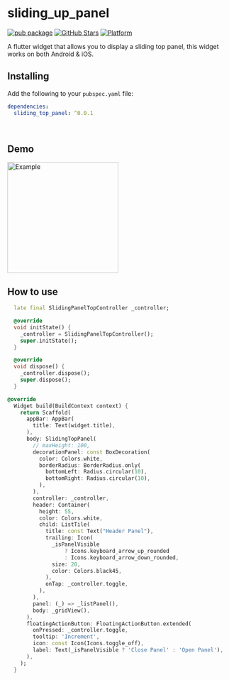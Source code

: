 # sliding_up_panel
[![pub package](https://img.shields.io/pub/v/sliding_top_panel.svg)](https://pub.dev/packages/sliding_top_panel)
[![GitHub Stars](https://img.shields.io/github/stars/JherysVargas/sliding_up_panel.svg?logo=github)](https://pub.dev/packages/sliding_top_panel)
[![Platform](https://img.shields.io/badge/platform-android%20|%20ios-green.svg)](https://img.shields.io/badge/platform-Android%20%7C%20iOS-green.svg)

A flutter widget that allows you to display a sliding top panel, this widget works on both Android & iOS.

## Installing
Add the following to your `pubspec.yaml` file:
```yaml
dependencies:
  sliding_top_panel: ^0.0.1
```

<br>

## Demo
<img width="250px" alt="Example" src="https://github.com/JherysVargas/sliding_top_panel/screenshots/example.gif"/>

<br>

## How to use

```dart
  late final SlidingPanelTopController _controller;

  @override
  void initState() {
    _controller = SlidingPanelTopController();
    super.initState();
  }

  @override
  void dispose() {
    _controller.dispose();
    super.dispose();
  }

@override
  Widget build(BuildContext context) {
    return Scaffold(
      appBar: AppBar(
        title: Text(widget.title),
      ),
      body: SlidingTopPanel(
        // maxHeight: 100,
        decorationPanel: const BoxDecoration(
          color: Colors.white,
          borderRadius: BorderRadius.only(
            bottomLeft: Radius.circular(10),
            bottomRight: Radius.circular(10),
          ),
        ),
        controller: _controller,
        header: Container(
          height: 55,
          color: Colors.white,
          child: ListTile(
            title: const Text("Header Panel"),
            trailing: Icon(
              _isPanelVisible
                  ? Icons.keyboard_arrow_up_rounded
                  : Icons.keyboard_arrow_down_rounded,
              size: 20,
              color: Colors.black45,
            ),
            onTap: _controller.toggle,
          ),
        ),
        panel: (_) => _listPanel(),
        body: _gridView(),
      ),
      floatingActionButton: FloatingActionButton.extended(
        onPressed: _controller.toggle,
        tooltip: 'Increment',
        icon: const Icon(Icons.toggle_off),
        label: Text(_isPanelVisible ? 'Close Panel' : 'Open Panel'),
      ),
    );
  }
```